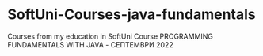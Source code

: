 # SoftUni-Courses-java-fundamentals
Courses from my education in SoftUni Course PROGRAMMING FUNDAMENTALS WITH JAVA - СЕПТЕМВРИ 2022

